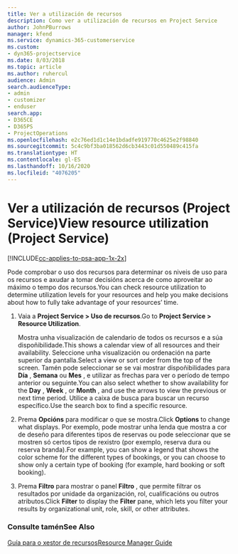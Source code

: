 ```yaml
---
title: Ver a utilización de recursos
description: Como ver a utilización de recursos en Project Service
author: JohnPBurrows
manager: kfend
ms.service: dynamics-365-customerservice
ms.custom:
- dyn365-projectservice
ms.date: 8/03/2018
ms.topic: article
ms.author: ruhercul
audience: Admin
search.audienceType:
- admin
- customizer
- enduser
search.app:
- D365CE
- D365PS
- ProjectOperations
ms.openlocfilehash: e2c76ed1d1c14e1bdadfe919770c4625e2f98840
ms.sourcegitcommit: 5c4c9bf3ba018562d6cb3443c01d550489c415fa
ms.translationtype: HT
ms.contentlocale: gl-ES
ms.lasthandoff: 10/16/2020
ms.locfileid: "4076205"
---
```

# <a name="view-resource-utilization-project-service"></a><span data-ttu-id="587e2-103">Ver a utilización de recursos (Project Service)</span><span class="sxs-lookup"><span data-stu-id="587e2-103">View resource utilization (Project Service)</span></span>

[!INCLUDE[cc-applies-to-psa-app-1x-2x](../includes/cc-applies-to-psa-app-1x-2x.md)]

<span data-ttu-id="587e2-104">Pode comprobar o uso dos recursos para determinar os niveis de uso para os recursos e axudar a tomar decisións acerca de como aproveitar ao máximo o tempo dos recursos.</span><span class="sxs-lookup"><span data-stu-id="587e2-104">You can check resource utilization to determine utilization levels for your resources and help you make decisions about how to fully take advantage of your resources’ time.</span></span>  
  
1. <span data-ttu-id="587e2-105">Vaia a **Project Service > Uso de recursos**.</span><span class="sxs-lookup"><span data-stu-id="587e2-105">Go to **Project Service > Resource Utilization**.</span></span> 

     <span data-ttu-id="587e2-106">Mostra unha visualización de calendario de todos os recursos e a súa dispoñibilidade.</span><span class="sxs-lookup"><span data-stu-id="587e2-106">This shows a calendar view of all resources and their availability.</span></span> <span data-ttu-id="587e2-107">Seleccione unha visualización ou ordenación na parte superior da pantalla.</span><span class="sxs-lookup"><span data-stu-id="587e2-107">Select a view or sort order from the top of the screen.</span></span> <span data-ttu-id="587e2-108">Tamén pode seleccionar se se vai mostrar dispoñibilidades para **Día** , **Semana** ou **Mes** , e utilizar as frechas para ver o período de tempo anterior ou seguinte.</span><span class="sxs-lookup"><span data-stu-id="587e2-108">You can also select whether to show availability for the **Day** , **Week** , or **Month** , and use the arrows to view the previous or next time period.</span></span> <span data-ttu-id="587e2-109">Utilice a caixa de busca para buscar un recurso específico.</span><span class="sxs-lookup"><span data-stu-id="587e2-109">Use the search box to find a specific resource.</span></span>      
  
2. <span data-ttu-id="587e2-110">Prema **Opcións** para modificar o que se mostra.</span><span class="sxs-lookup"><span data-stu-id="587e2-110">Click **Options** to change what displays.</span></span> <span data-ttu-id="587e2-111">Por exemplo, pode mostrar unha lenda que mostra a cor de deseño para diferentes tipos de reservas ou pode seleccionar que se mostren só certos tipos de rexistro (por exemplo, reserva dura ou reserva branda).</span><span class="sxs-lookup"><span data-stu-id="587e2-111">For example, you can show a legend that shows the color scheme for the different types of bookings, or you can choose to show only a certain type of booking (for example, hard booking or soft booking).</span></span>  

3. <span data-ttu-id="587e2-112">Prema **Filtro** para mostrar o panel **Filtro** , que permite filtrar os resultados por unidade da organización, rol, cualificacións ou outros atributos.</span><span class="sxs-lookup"><span data-stu-id="587e2-112">Click **Filter** to display the **Filter** pane, which lets you filter your results by organizational unit, role, skill, or other attributes.</span></span>  
  
### <a name="see-also"></a><span data-ttu-id="587e2-113">Consulte tamén</span><span class="sxs-lookup"><span data-stu-id="587e2-113">See Also</span></span>  
 [<span data-ttu-id="587e2-114">Guía para o xestor de recursos</span><span class="sxs-lookup"><span data-stu-id="587e2-114">Resource Manager Guide</span></span>](../psa/resource-manager-guide.md)
